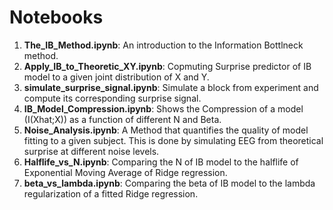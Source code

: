 # Notebooks

1. **The_IB_Method.ipynb**:
An introduction to the Information Bottlneck method.
2. **Apply_IB_to_Theoretic_XY.ipynb**:
Copmuting Surprise predictor of IB model to a given joint distribution of X and Y.
3. **simulate_surprise_signal.ipynb**:
Simulate a block from experiment and compute its corresponding surprise signal.
4. **IB_Model_Compression.ipynb**:
Shows the Compression of a model (I(Xhat;X)) as a function of different N and Beta.
5. **Noise_Analysis.ipynb**:
A Method that quantifies the quality of model fitting to a given subject. This is done by simulating EEG from theoretical surprise at different noise levels.
6. **Halflife_vs_N.ipynb**:
Comparing the N of IB model to the halflife of Exponential Moving Average of Ridge regression.
7. **beta_vs_lambda.ipynb**:
Comparing the beta of IB model to the lambda regularization of a fitted Ridge regression.

